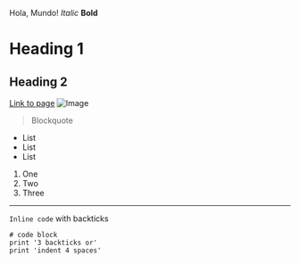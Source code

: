 Hola, Mundo!
*Italic*
**Bold**
# Heading 1
## Heading 2
[Link to page](https://gcardenasortiz.github.io/cse15l-lab-reports-WI24/)
![Image](http://url/a.png)
> Blockquote
* List
* List
* List
1. One
2. Two
3. Three
---
`Inline code` with backticks
```
# code block
print '3 backticks or'
print 'indent 4 spaces'
```
